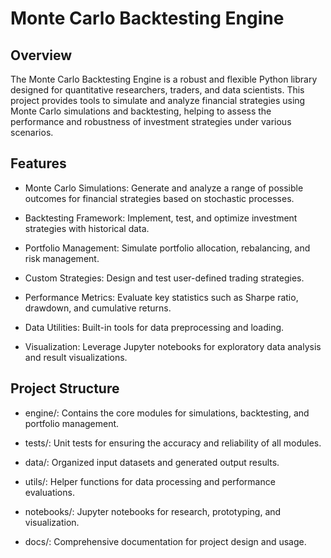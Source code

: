# Monte Carlo Backtesting Engine
## Overview

The Monte Carlo Backtesting Engine is a robust and flexible Python library designed for quantitative researchers, traders, and data scientists. This project provides tools to simulate and analyze financial strategies using Monte Carlo simulations and backtesting, helping to assess the performance and robustness of investment strategies under various scenarios.

## Features

- Monte Carlo Simulations: Generate and analyze a range of possible outcomes for financial strategies based on stochastic processes.

- Backtesting Framework: Implement, test, and optimize investment strategies with historical data.

- Portfolio Management: Simulate portfolio allocation, rebalancing, and risk management.

- Custom Strategies: Design and test user-defined trading strategies.

- Performance Metrics: Evaluate key statistics such as Sharpe ratio, drawdown, and cumulative returns.

- Data Utilities: Built-in tools for data preprocessing and loading.

- Visualization: Leverage Jupyter notebooks for exploratory data analysis and result visualizations.

## Project Structure
- engine/: Contains the core modules for simulations, backtesting, and portfolio management.

- tests/: Unit tests for ensuring the accuracy and reliability of all modules.

- data/: Organized input datasets and generated output results.

- utils/: Helper functions for data processing and performance evaluations.

- notebooks/: Jupyter notebooks for research, prototyping, and visualization.

- docs/: Comprehensive documentation for project design and usage.